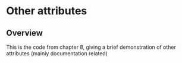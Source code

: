 # Other attributes

## Overview

This is the code from chapter 8, giving a brief demonstration of other
attributes (mainly documentation related)
